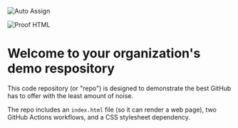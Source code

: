 ![Auto Assign](https://github.com/esenyurtts5/demo-repository/actions/workflows/auto-assign.yml/badge.svg)

![Proof HTML](https://github.com/esenyurtts5/demo-repository/actions/workflows/proof-html.yml/badge.svg)

# Welcome to your organization's demo respository
This code repository (or "repo") is designed to demonstrate the best GitHub has to offer with the least amount of noise.

The repo includes an `index.html` file (so it can render a web page), two GitHub Actions workflows, and a CSS stylesheet dependency.
